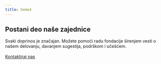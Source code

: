```yaml
---
title: home4
---
```


<h2 class="page-header text-center">Postani deo naše zajednice</h2>
<div class="row">
  <div class="col-sm-3 col-xs-6 text-center stack">
    <a href="#" >
      <span class="fa-stack fa-4x fa-inverse stack" data-toggle="tooltip" title="Twitter" data-placement="bottom">
        <i class="fa fa-circle-thin fa-stack-2x"></i>
        <i class="fa fa-twitter fa-stack-1x"></i>
      </span>
    </a>
  </div>
  <div class="col-sm-3 col-xs-6 text-center stack">
    <a href="#" >
      <span class="fa-stack fa-4x fa-inverse stack" data-toggle="tooltip" title="Facebook" data-placement="bottom">
        <i class="fa fa-circle-thin fa-stack-2x"></i>
        <i class="fa fa-facebook fa-stack-1x"></i>
      </span>
    </a>
  </div>
  <div class="col-sm-3 col-xs-6 text-center stack">
    <a href="#" >
      <span class="fa-stack fa-4x fa-inverse stack" data-toggle="tooltip" title="Google +" data-placement="bottom">
        <i class="fa fa-circle-thin fa-stack-2x"></i>
        <i class="fa fa-google-plus fa-stack-1x"></i>
      </span>
    </a>
  </div>
  <div class="col-sm-3 col-xs-6 text-center stack">
    <a href="mailto:office@fondacijadp.rs">
      <span class="fa-stack fa-4x fa-inverse stack" data-toggle="tooltip" title="Email" data-placement="bottom">
        <i class="fa fa-circle-thin fa-stack-2x"></i>
        <i class="fa fa-envelope fa-stack-1x"></i>
      </span>
    </a>
  </div>
</div>
<p class="narrow text-center">Svaki doprinos je značajan. Možete pomoći radu fondacije širenjem vesti o našem delovanju, davanjem sugestija, podrškom i učešćem.<br><br>
  <a type="button" class="btn btn-success btn-lg spacious" href="kontakt">Kontaktiraj nas <i class="fa fa-angle-double-right"></i></a>
</p>
